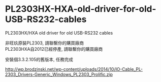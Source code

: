# PL2303HX-HXA-old-driver-for-old-USB-RS232-cables
PL2303HX/HXA old driver for old USB-RS232 cables

非旺玖原裝PL2303, 請聯繫你的購買廠商  
PL2303HXA自2012已經停產, 請聯繫你的購買廠商   
  
安裝個3.3.2.105的舊版本, 任務完成  

http://wp.brodzinski.net/wp-content/uploads/2014/10/IO-Cable_PL-2303_Drivers-Generic_Windows_PL2303_Prolific.zip

